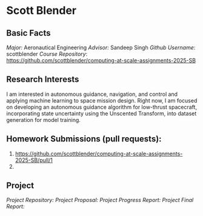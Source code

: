 # Scott Blender

## Basic Facts
*Major:* Aeronautical Engineering
*Advisor:* Sandeep Singh
*Github Username*: scottblender
*Course Repository*: https://github.com/scottblender/computing-at-scale-assignments-2025-SB


## Research Interests
I am interested in autonomous guidance, navigation, and control and applying machine learning to space mission design. Right now, I am focused on developing an autonomous guidance algorithm for low-thrust spacecraft, incorporating state uncertainty using the Unscented Transform, into dataset generation for model training. 


## Homework Submissions (pull requests):
1. https://github.com/scottblender/computing-at-scale-assignments-2025-SB/pull/1
2. 


## Project
*Project Repository:* 
*Project Proposal:*
*Project Progress Report:*
*Project Final Report:*
